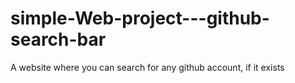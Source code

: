 # simple-Web-project---github-search-bar
A website where you can search for any github account, if it exists
